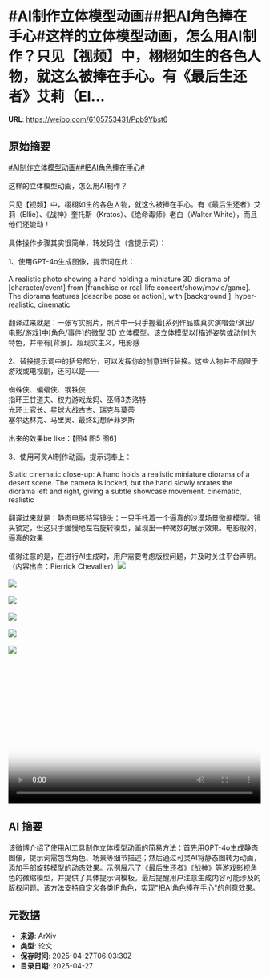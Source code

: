 # #AI制作立体模型动画##把AI角色捧在手心#这样的立体模型动画，怎么用AI制作？只见【视频】中，栩栩如生的各色人物，就这么被捧在手心。有《最后生还者》艾莉（El...

**URL**: https://weibo.com/6105753431/Ppb9Ybst6

## 原始摘要

<a href="https://m.weibo.cn/search?containerid=231522type%3D1%26t%3D10%26q%3D%23AI%E5%88%B6%E4%BD%9C%E7%AB%8B%E4%BD%93%E6%A8%A1%E5%9E%8B%E5%8A%A8%E7%94%BB%23&amp;extparam=%23AI%E5%88%B6%E4%BD%9C%E7%AB%8B%E4%BD%93%E6%A8%A1%E5%9E%8B%E5%8A%A8%E7%94%BB%23" data-hide=""><span class="surl-text">#AI制作立体模型动画#</span></a><a href="https://m.weibo.cn/search?containerid=231522type%3D1%26t%3D10%26q%3D%23%E6%8A%8AAI%E8%A7%92%E8%89%B2%E6%8D%A7%E5%9C%A8%E6%89%8B%E5%BF%83%23&amp;extparam=%23%E6%8A%8AAI%E8%A7%92%E8%89%B2%E6%8D%A7%E5%9C%A8%E6%89%8B%E5%BF%83%23" data-hide=""><span class="surl-text">#把AI角色捧在手心#</span></a><br><br>这样的立体模型动画，怎么用AI制作？<br><br>只见【视频】中，栩栩如生的各色人物，就这么被捧在手心。有《最后生还者》艾莉（Ellie）、《战神》奎托斯（Kratos）、《绝命毒师》老白（Walter White），而且他们还能动！<br><br>具体操作步骤其实很简单，转发码住（含提示词）：<br><br>1、使用GPT-4o生成图像，提示词在此：<br><br>A realistic photo showing a hand holding a miniature 3D diorama of [character/event] from [franchise or real-life concert/show/movie/game]. The diorama features [describe pose or action], with [background ]. hyper-realistic, cinematic<br><br>翻译过来就是：一张写实照片，照片中一只手握着[系列作品或真实演唱会/演出/电影/游戏]中[角色/事件]的微型 3D 立体模型。该立体模型以[描述姿势或动作]为特色，并带有[背景]。超现实主义，电影感<br><br>2、替换提示词中的括号部分，可以发挥你的创意进行替换。这些人物并不局限于游戏或电视剧，还可以是——<br><br>蜘蛛侠、蝙蝠侠、钢铁侠<br>指环王甘道夫、权力游戏龙妈、巫师3杰洛特<br>光环士官长、星球大战古古、瑞克与莫蒂<br>塞尔达林克、马里奥、最终幻想萨菲罗斯<br><br>出来的效果be like：【图4 图5 图6】<br><br>3、使用可灵AI制作动画，提示词奉上：<br><br>Static cinematic close-up: A hand holds a realistic miniature diorama of a desert scene. The camera is locked, but the hand slowly rotates the diorama left and right, giving a subtle showcase movement. cinematic, realistic<br><br>翻译过来就是：静态电影特写镜头：一只手托着一个逼真的沙漠场景微缩模型。镜头锁定，但这只手缓慢地左右旋转模型，呈现出一种微妙的展示效果。电影般的，逼真的效果<br><br>值得注意的是，在进行AI生成时，用户需要考虑版权问题，并及时关注平台声明。（内容出自：Pierrick Chevallier）<img style="" src="https://tvax1.sinaimg.cn/large/006Fd7o3ly1i0v86spfsbj30uk0k0myg.jpg" referrerpolicy="no-referrer"><br><br><img style="" src="https://tvax4.sinaimg.cn/large/006Fd7o3ly1i0v86u60bwj30uk0k00tv.jpg" referrerpolicy="no-referrer"><br><br><img style="" src="https://tvax3.sinaimg.cn/large/006Fd7o3ly1i0v86t2ngcj30uk0k0jsq.jpg" referrerpolicy="no-referrer"><br><br><img style="" src="https://tvax1.sinaimg.cn/large/006Fd7o3gy1i0v869eoxmj30zk0npatf.jpg" referrerpolicy="no-referrer"><br><br><img style="" src="https://tvax1.sinaimg.cn/large/006Fd7o3gy1i0v86ai6bzj316o0sgkdy.jpg" referrerpolicy="no-referrer"><br><br><img style="" src="https://tvax2.sinaimg.cn/large/006Fd7o3gy1i0v86bs24qj30zk0nptt9.jpg" referrerpolicy="no-referrer"><br><br><br clear="both"><div style="clear: both"></div><video controls="controls" poster="https://tvax3.sinaimg.cn/orj480/006Fd7o3ly1i0v86s61bfj30uk0k0myg.jpg" style="width: 100%"><source src="https://f.video.weibocdn.com/o0/pGRdVysJlx08nNrrBWFG010412002Mdb0E010.mp4?label=mp4_720p&amp;template=1100x720.25.0&amp;ori=0&amp;ps=1CwnkDw1GXwCQx&amp;Expires=1745737301&amp;ssig=14eVYKGgIH&amp;KID=unistore,video"><source src="https://f.video.weibocdn.com/o0/GFslvLyolx08nNrrJeQo010412001L6Y0E010.mp4?label=mp4_hd&amp;template=732x480.25.0&amp;ori=0&amp;ps=1CwnkDw1GXwCQx&amp;Expires=1745737301&amp;ssig=ZWBfvly2UF&amp;KID=unistore,video"><source src="https://f.video.weibocdn.com/o0/Qv9v0aDvlx08nNrrE5eE0104120017P20E010.mp4?label=mp4_ld&amp;template=548x360.25.0&amp;ori=0&amp;ps=1CwnkDw1GXwCQx&amp;Expires=1745737301&amp;ssig=yr61MQCrnL&amp;KID=unistore,video"><p>视频无法显示，请前往<a href="https://video.weibo.com/show?fid=1034%3A5160006321111114" target="_blank" rel="noopener noreferrer">微博视频</a>观看。</p></video>

## AI 摘要

该微博介绍了使用AI工具制作立体模型动画的简易方法：首先用GPT-4o生成静态图像，提示词需包含角色、场景等细节描述；然后通过可灵AI将静态图转为动画，添加手部旋转模型的动态效果。示例展示了《最后生还者》《战神》等游戏影视角色的微缩模型，并提供了具体提示词模板。最后提醒用户注意生成内容可能涉及的版权问题。该方法支持自定义各类IP角色，实现"把AI角色捧在手心"的创意效果。

## 元数据

- **来源**: ArXiv
- **类型**: 论文
- **保存时间**: 2025-04-27T06:03:30Z
- **目录日期**: 2025-04-27
